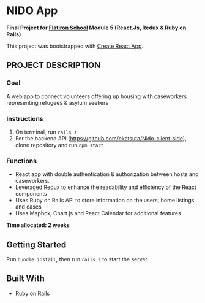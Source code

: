 # NIDO App

**Final Project for [Flatiron School](https://flatironschool.com/) Module 5 (React.Js, Redux & Ruby on Rails)**

This project was bootstrapped with [Create React App](https://github.com/facebook/create-react-app).

## PROJECT DESCRIPTION

### Goal
A web app to connect volunteers offering up housing with caseworkers representing refugees & asylum seekers

### Instructions 

1. On terminal, run `rails s`
2. For the backend API (https://github.com/ekatsuta/Nido-client-side), clone repository and run `npm start`

### Functions 
- React app with double authentication & authorization between hosts and caseworkers. 
- Leveraged Redux to enhance the readability and efficiency of the React components 
- Uses Ruby on Rails API to store information on the users, home listings and cases
- Uses Mapbox, Chart.js and React Calendar for additional features

**Time allocated: 2 weeks**


## Getting Started

Run `bundle install`, then run `rails s` to start the server. 

## Built With

- Ruby on Rails

